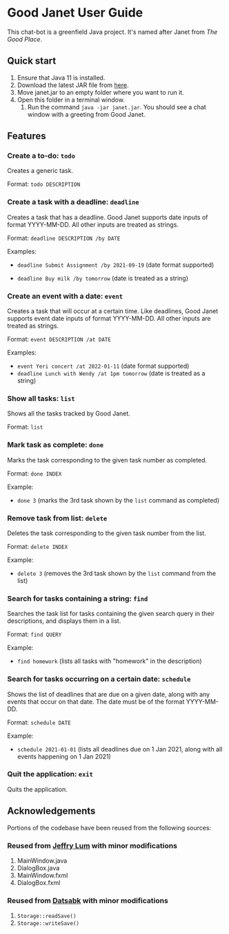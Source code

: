 # Good Janet User Guide

This chat-bot is a greenfield Java project. It's named after Janet from _The Good Place_.



## Quick start

1. Ensure that Java 11 is installed.
2. Download the latest JAR file from [here](https://github.com/wpinrui/ip/releases).
3. Move janet.jar to an empty folder where you want to run it.
4. Open this folder in a terminal window.
    1. Run the command `java -jar janet.jar`. You should see a chat window with a greeting from Good Janet.



## Features

### Create a to-do: `todo`

Creates a generic task.

Format: `todo DESCRIPTION`



### Create a task with a deadline: `deadline`

Creates a task that has a deadline. Good Janet supports date inputs of format YYYY-MM-DD. All other inputs are treated as strings.

Format: `deadline DESCRIPTION /by DATE`

Examples:

- `deadline Submit Assignment /by 2021-09-19` (date format supported)

- `deadline Buy milk /by tomorrow` (date is treated as a string)



### Create an event with a date: `event`

Creates a task that will occur at a certain time. Like deadlines, Good Janet supports event date inputs of format YYYY-MM-DD. All other inputs are treated as strings.

Format: `event DESCRIPTION /at DATE`

Examples:

- `event Yeri concert /at 2022-01-11` (date format supported)
- `deadline Lunch with Wendy /at 1pm tomorrow` (date is treated as a string)



### Show all tasks: `list`

Shows all the tasks tracked by Good Janet.

Format: `list`



### Mark task as complete: `done`

Marks the task corresponding to the given task number as completed.

Format: `done INDEX`

Example:

- `done 3` (marks the 3rd task shown by the `list` command as completed)



### Remove task from list: `delete`

Deletes the task corresponding to the given task number from the list.

Format: `delete INDEX`

Example:

- `delete 3` (removes the 3rd task shown by the `list` command from the list)



### Search for tasks containing a string: `find`

Searches the task list for tasks containing the given search query in their descriptions, and displays them in a list.

Format: `find QUERY`

Example:

- `find homework` (lists all tasks with "homework" in the description)



### Search for tasks occurring on a certain date: `schedule`

Shows the list of deadlines that are due on a given date, along with any events that occur on that date. The date must be of the format YYYY-MM-DD.

Format: `schedule DATE`

Example:

- `schedule 2021-01-01` (lists all deadlines due on 1 Jan 2021, along with all events happening on 1 Jan 2021)



### Quit the application: `exit`

Quits the application.



## Acknowledgements

Portions of the codebase have been reused from the following sources:

### Reused from [Jeffry Lum](https://se-education.org/guides/tutorials/javaFxPart4.html) with minor modifications

1. MainWindow.java
2. DialogBox.java
3. MainWindow.fxml
4. DialogBox.fxml

### Reused from [Datsabk](https://mkyong.com/java/how-to-read-and-write-java-object-to-a-file/) with minor modifications

1. `Storage::readSave()`
2. `Storage::writeSave()`